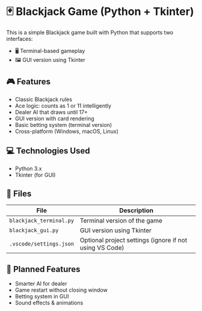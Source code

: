 # 🃏 Blackjack Game (Python + Tkinter)

This is a simple Blackjack game built with Python that supports two interfaces:

- 🖥 Terminal-based gameplay
- 🖼 GUI version using Tkinter

## 🎮 Features

- Classic Blackjack rules
- Ace logic: counts as 1 or 11 intelligently
- Dealer AI that draws until 17+
- GUI version with card rendering
- Basic betting system (terminal version)
- Cross-platform (Windows, macOS, Linux)

## 💻 Technologies Used

- Python 3.x
- Tkinter (for GUI)

## 📂 Files

| File | Description |
|------|-------------|
| `blackjack_terminal.py` | Terminal version of the game |
| `blackjack_gui.py`      | GUI version using Tkinter |
| `.vscode/settings.json` | Optional project settings (ignore if not using VS Code) |

## 🧠 Planned Features

- Smarter AI for dealer
- Game restart without closing window
- Betting system in GUI
- Sound effects & animations
